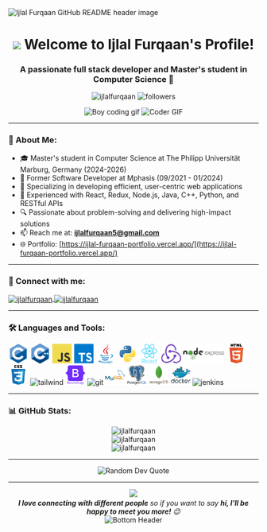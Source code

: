 <img src="https://raw.githubusercontent.com/halfrost/halfrost/master/icons/header_.png" alt="Ijlal Furqaan GitHub README header image">

<h1 align="center">
  <img src="https://media.giphy.com/media/hvRJCLFzcasrR4ia7z/giphy.gif" width="30px"/>
  Welcome to Ijlal Furqaan's Profile!
</h1>

<h3 align="center">A passionate full stack developer and Master's student in Computer Science 🚀</h3>

<p align="center">
  <img src="https://komarev.com/ghpvc/?username=ijlalfurqaan&label=Profile%20views&color=0e75b6&style=flat" alt="ijlalfurqaan" />
  <img src="https://img.shields.io/github/followers/ijlalfurqaan?label=Followers&style=social" alt="followers" />
</p>

<div align="center">
  <img src="https://media.giphy.com/media/qgQUggAC3Pfv687qPC/giphy.gif" width="400" height="300" alt="Boy coding gif" />
  <img src="https://media.giphy.com/media/SWoSkN6DxTszqIKEqv/giphy.gif" width="400" height="300" alt="Coder GIF" />
</div>

---

### 🧐 About Me:

- 🎓 Master's student in Computer Science at The Philipp Universität Marburg, Germany (2024-2026)
- 💼 Former Software Developer at Mphasis (09/2021 - 01/2024)
- 🌟 Specializing in developing efficient, user-centric web applications
- 🚀 Experienced with React, Redux, Node.js, Java, C++, Python, and RESTful APIs
- 🔍 Passionate about problem-solving and delivering high-impact solutions
- 📫 Reach me at: **ijlalfurqaan5@gmail.com**
- 🌐 Portfolio: [https://ijlal-furqaan-portfolio.vercel.app/](https://ijlal-furqaan-portfolio.vercel.app/)

---

### 🤝 Connect with me:

<p align="left">
  <a href="https://www.linkedin.com/in/ijlal-furqaan-32b7251b6/" target="blank">
    <img align="center" src="https://raw.githubusercontent.com/rahuldkjain/github-profile-readme-generator/master/src/images/icons/Social/linked-in-alt.svg" alt="ijlalfurqaan" height="30" width="40" />
  </a>
  <a href="https://github.com/IjlalFurqaan" target="blank">
    <img align="center" src="https://raw.githubusercontent.com/rahuldkjain/github-profile-readme-generator/master/src/images/icons/Social/github.svg" alt="ijlalfurqaan" height="30" width="40" />
  </a>
</p>

---

### 🛠️ Languages and Tools:

<p align="left">
  <img src="https://raw.githubusercontent.com/devicons/devicon/master/icons/c/c-original.svg" alt="c" width="40" height="40"/>
  <img src="https://raw.githubusercontent.com/devicons/devicon/master/icons/cplusplus/cplusplus-original.svg" alt="cplusplus" width="40" height="40"/>
  <img src="https://raw.githubusercontent.com/devicons/devicon/master/icons/javascript/javascript-original.svg" alt="javascript" width="40" height="40"/>
  <img src="https://raw.githubusercontent.com/devicons/devicon/master/icons/typescript/typescript-original.svg" alt="typescript" width="40" height="40"/>
  <img src="https://raw.githubusercontent.com/devicons/devicon/master/icons/java/java-original.svg" alt="java" width="40" height="40"/>
  <img src="https://raw.githubusercontent.com/devicons/devicon/master/icons/python/python-original.svg" alt="python" width="40" height="40"/>
  <img src="https://raw.githubusercontent.com/devicons/devicon/master/icons/react/react-original-wordmark.svg" alt="react" width="40" height="40"/>
  <img src="https://raw.githubusercontent.com/devicons/devicon/master/icons/redux/redux-original.svg" alt="redux" width="40" height="40"/>
  <img src="https://raw.githubusercontent.com/devicons/devicon/master/icons/nodejs/nodejs-original-wordmark.svg" alt="nodejs" width="40" height="40"/>
  <img src="https://raw.githubusercontent.com/devicons/devicon/master/icons/express/express-original-wordmark.svg" alt="express" width="40" height="40"/>
  <img src="https://raw.githubusercontent.com/devicons/devicon/master/icons/html5/html5-original-wordmark.svg" alt="html5" width="40" height="40"/>
  <img src="https://raw.githubusercontent.com/devicons/devicon/master/icons/css3/css3-original-wordmark.svg" alt="css3" width="40" height="40"/>
  <img src="https://www.vectorlogo.zone/logos/tailwindcss/tailwindcss-icon.svg" alt="tailwind" width="40" height="40"/>
  <img src="https://raw.githubusercontent.com/devicons/devicon/master/icons/bootstrap/bootstrap-plain-wordmark.svg" alt="bootstrap" width="40" height="40"/>
  <img src="https://www.vectorlogo.zone/logos/git-scm/git-scm-icon.svg" alt="git" width="40" height="40"/>
  <img src="https://raw.githubusercontent.com/devicons/devicon/master/icons/mysql/mysql-original-wordmark.svg" alt="mysql" width="40" height="40"/>
  <img src="https://raw.githubusercontent.com/devicons/devicon/master/icons/postgresql/postgresql-original-wordmark.svg" alt="postgresql" width="40" height="40"/>
  <img src="https://raw.githubusercontent.com/devicons/devicon/master/icons/mongodb/mongodb-original-wordmark.svg" alt="mongodb" width="40" height="40"/>
  <img src="https://raw.githubusercontent.com/devicons/devicon/master/icons/docker/docker-original-wordmark.svg" alt="docker" width="40" height="40"/>
  <img src="https://www.vectorlogo.zone/logos/jenkins/jenkins-icon.svg" alt="jenkins" width="40" height="40"/>
</p>

---

### 📊 GitHub Stats:

<div align="center">
  <img src="https://github-readme-stats.vercel.app/api/top-langs?username=ijlalfurqaan&show_icons=true&locale=en&layout=compact&theme=radical" alt="ijlalfurqaan" />
</div>

<div align="center">
  <img src="https://github-readme-stats.vercel.app/api?username=ijlalfurqaan&show_icons=true&locale=en&theme=radical" alt="ijlalfurqaan" />
</div>

<div align="center">
  <img src="https://github-readme-streak-stats.herokuapp.com/?user=ijlalfurqaan&theme=radical" alt="ijlalfurqaan" />
</div>

---

<div align="center">
  <img src="https://quotes-github-readme.vercel.app/api?type=horizontal&theme=radical" alt="Random Dev Quote" />
</div>

---

<div align="center">
  <img src="https://media.giphy.com/media/M9gbBd9nbDrOTu1Mqx/giphy.gif" width="100">
  <br>
  <em><b>I love connecting with different people</b> so if you want to say <b>hi, I'll be happy to meet you more!</b> 😊</em>
</div>

<div align="center">
  <img src="https://raw.githubusercontent.com/Trilokia/Trilokia/379277808c61ef204768a61bbc5d25bc7798ccf1/bottom_header.svg" alt="Bottom Header" />
</div>
